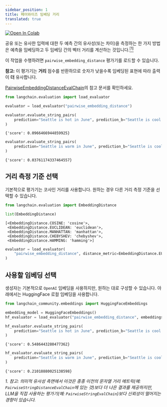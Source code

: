 ```yaml
---
sidebar_position: 1
title: 페어와이즈 임베딩 거리
translated: true
---
```


[![Open In Colab](https://colab.research.google.com/assets/colab-badge.svg)](https://colab.research.google.com/github/langchain-ai/langchain/blob/master/docs/docs/guides/evaluation/comparison/pairwise_embedding_distance.ipynb)

공유 또는 유사한 입력에 대한 두 예측 간의 유사성(또는 차이)을 측정하는 한 가지 방법은 예측을 임베딩하고 두 임베딩 간의 벡터 거리를 계산하는 것입니다.<a name="cite_ref-1"></a>[<sup>[1]</sup>](#cite_note-1)

이 작업을 수행하려면 `pairwise_embedding_distance` 평가기를 로드할 수 있습니다.

**참고:** 이 평가기는 **거리** 점수를 반환하므로 숫자가 낮을수록 임베딩된 표현에 따라 출력이 **더** 유사합니다.

[PairwiseEmbeddingDistanceEvalChain](https://api.python.langchain.com/en/latest/evaluation/langchain.evaluation.embedding_distance.base.PairwiseEmbeddingDistanceEvalChain.html#langchain.evaluation.embedding_distance.base.PairwiseEmbeddingDistanceEvalChain)의 참고 문서를 확인하세요.

```python
from langchain.evaluation import load_evaluator

evaluator = load_evaluator("pairwise_embedding_distance")
```

```python
evaluator.evaluate_string_pairs(
    prediction="Seattle is hot in June", prediction_b="Seattle is cool in June."
)
```

```output
{'score': 0.0966466944859925}
```

```python
evaluator.evaluate_string_pairs(
    prediction="Seattle is warm in June", prediction_b="Seattle is cool in June."
)
```

```output
{'score': 0.03761174337464557}
```

## 거리 측정 기준 선택

기본적으로 평가기는 코사인 거리를 사용합니다. 원하는 경우 다른 거리 측정 기준을 선택할 수 있습니다.

```python
from langchain.evaluation import EmbeddingDistance

list(EmbeddingDistance)
```

```output
[<EmbeddingDistance.COSINE: 'cosine'>,
 <EmbeddingDistance.EUCLIDEAN: 'euclidean'>,
 <EmbeddingDistance.MANHATTAN: 'manhattan'>,
 <EmbeddingDistance.CHEBYSHEV: 'chebyshev'>,
 <EmbeddingDistance.HAMMING: 'hamming'>]
```

```python
evaluator = load_evaluator(
    "pairwise_embedding_distance", distance_metric=EmbeddingDistance.EUCLIDEAN
)
```

## 사용할 임베딩 선택

생성자는 기본적으로 `OpenAI` 임베딩을 사용하지만, 원하는 대로 구성할 수 있습니다. 아래에서는 HuggingFace 로컬 임베딩을 사용합니다.

```python
from langchain_community.embeddings import HuggingFaceEmbeddings

embedding_model = HuggingFaceEmbeddings()
hf_evaluator = load_evaluator("pairwise_embedding_distance", embeddings=embedding_model)
```

```python
hf_evaluator.evaluate_string_pairs(
    prediction="Seattle is hot in June", prediction_b="Seattle is cool in June."
)
```

```output
{'score': 0.5486443280477362}
```

```python
hf_evaluator.evaluate_string_pairs(
    prediction="Seattle is warm in June", prediction_b="Seattle is cool in June."
)
```

```output
{'score': 0.21018880025138598}
```

<a name="cite_note-1"></a><i>1. 참고: 의미적 유사성 측면에서 이것은 종종 이전의 문자열 거리 메트릭(예: `PairwiseStringDistanceEvalChain`에 있는 것)보다 더 나은 결과를 제공하지만, LLM을 직접 사용하는 평가기(예: `PairwiseStringEvalChain`)보다 신뢰성이 떨어지는 경향이 있습니다.</i>